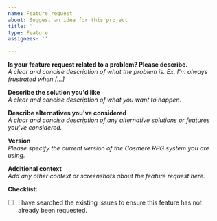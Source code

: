 ```yaml
---
name: Feature request
about: Suggest an idea for this project
title: ''
type: Feature
assignees: ''

---
```


**Is your feature request related to a problem? Please describe.**  
_A clear and concise description of what the problem is. Ex. I'm always frustrated when [...]_

**Describe the solution you'd like**  
_A clear and concise description of what you want to happen._

**Describe alternatives you've considered**  
_A clear and concise description of any alternative solutions or features you've considered._

**Version**  
_Please specify the current version of the Cosmere RPG system you are using._

**Additional context**  
_Add any other context or screenshots about the feature request here._

**Checklist:**
- [ ] I have searched the existing issues to ensure this feature has not already been requested.
